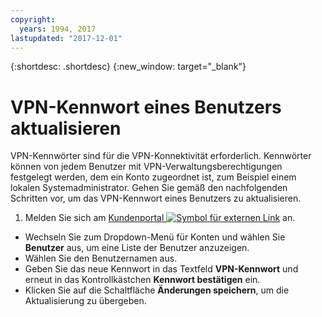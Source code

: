 ```yaml
---
copyright:
  years: 1994, 2017
lastupdated: "2017-12-01"
---
```


{:shortdesc: .shortdesc}
{:new_window: target="_blank"}

# VPN-Kennwort eines Benutzers aktualisieren

VPN-Kennwörter sind für die VPN-Konnektivität erforderlich. Kennwörter können von jedem Benutzer mit VPN-Verwaltungsberechtigungen festgelegt werden, dem ein Konto zugeordnet ist, zum Beispiel einem lokalen Systemadministrator. Gehen Sie gemäß den nachfolgenden Schritten vor, um das VPN-Kennwort eines Benutzers zu aktualisieren.

1. Melden Sie sich am [Kundenportal ![Symbol für externen Link](../../icons/launch-glyph.svg "Symbol für externen Link")](https://control.softlayer.com/) an.
* Wechseln Sie zum Dropdown-Menü für Konten und wählen Sie **Benutzer** aus, um eine Liste der Benutzer anzuzeigen.
* Wählen Sie den Benutzernamen aus.
* Geben Sie das neue Kennwort in das Textfeld **VPN-Kennwort** und erneut in das Kontrollkästchen **Kennwort bestätigen** ein.
* Klicken Sie auf die Schaltfläche **Änderungen speichern**, um die Aktualisierung zu übergeben.
